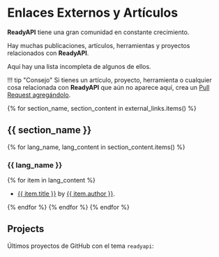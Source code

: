 # Enlaces Externos y Artículos

**ReadyAPI** tiene una gran comunidad en constante crecimiento.

Hay muchas publicaciones, artículos, herramientas y proyectos relacionados con **ReadyAPI**.

Aquí hay una lista incompleta de algunos de ellos.

!!! tip "Consejo"
    Si tienes un artículo, proyecto, herramienta o cualquier cosa relacionada con **ReadyAPI** que aún no aparece aquí, crea un <a href="https://github.com/readyapi/readyapi/edit/master/docs/en/data/external_links.yml" class="external-link" target="_blank">Pull Request agregándolo</a>.

{% for section_name, section_content in external_links.items() %}

## {{ section_name }}

{% for lang_name, lang_content in section_content.items() %}

### {{ lang_name }}

{% for item in lang_content %}

* <a href="{{ item.link }}" class="external-link" target="_blank">{{ item.title }}</a> by <a href="{{ item.author_link }}" class="external-link" target="_blank">{{ item.author }}</a>.

{% endfor %}
{% endfor %}
{% endfor %}

## Projects

Últimos proyectos de GitHub con el tema `readyapi`:

<div class="github-topic-projects">
</div>
